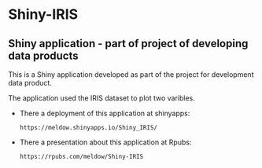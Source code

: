 # Shiny-IRIS

## Shiny application - part of project of developing data products

This is a Shiny application developed as part of the project for development data product.

The application used the IRIS dataset to plot two varibles.

- There a deployment of this application at shinyapps: 

      https://meldow.shinyapps.io/Shiny_IRIS/
      
- There a presentation about this application at Rpubs: 

      https://rpubs.com/meldow/Shiny-IRIS




